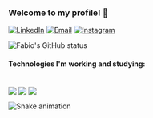 ### Welcome to my profile! 🙋

<div>
  <a href="https://github.com/fabio-fabian">
</div>
  
[![LinkedIn](https://img.shields.io/badge/LinkedIn-0077B5?style=for-the-badge&logo=linkedin&logoColor=white)](https://www.linkedin.com/in/fabio-fabian/)
[![Email](https://img.shields.io/badge/Hotmail-D14836?style=for-the-badge)](mailto:fabiosfabian@hotmail.com)
[![Instagram](https://img.shields.io/badge/Instagram-E4405F?style=for-the-badge&logo=instagram&logoColor=white)](https://www.instagram.com/ofabiofabian/)

![Fabio's GitHub status](https://github-readme-stats.vercel.app/api?username=fabiofabian&show_icons=true&bg_color=30,e96443,904e95&title_color=fff&text_color=fff&count_private=true)

#### Technologies I'm working and studying:
<div style="display: inline_block"><br/>
  <img align="center" alt"C#" src="https://img.shields.io/badge/C%23-239120?style=for-the-badge&logo=c-sharp&logoColor=white"/>
  <img align="center" alt"Angular" src="https://img.shields.io/badge/Angular-239120?style=for-the-badge&logo=angular&logoColor=white"/>
  <img align="center" alt"Vuejs" src="https://img.shields.io/badge/Vue.js-239120?&style=for-the-badge"/>
</div>

![Snake animation](https://github.com/fabiofabian/fabiofabian/blob/output/github-contribution-grid-snake.svg)
